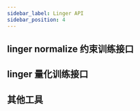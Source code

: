 ```yaml
---
sidebar_label: Linger API  
sidebar_position: 4  
---
```

## linger normalize 约束训练接口


## linger 量化训练接口


## 其他工具